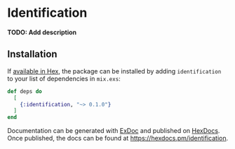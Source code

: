 # Identification

**TODO: Add description**

## Installation

If [available in Hex](https://hex.pm/docs/publish), the package can be installed
by adding `identification` to your list of dependencies in `mix.exs`:

```elixir
def deps do
  [
    {:identification, "~> 0.1.0"}
  ]
end
```

Documentation can be generated with [ExDoc](https://github.com/elixir-lang/ex_doc)
and published on [HexDocs](https://hexdocs.pm). Once published, the docs can
be found at <https://hexdocs.pm/identification>.

